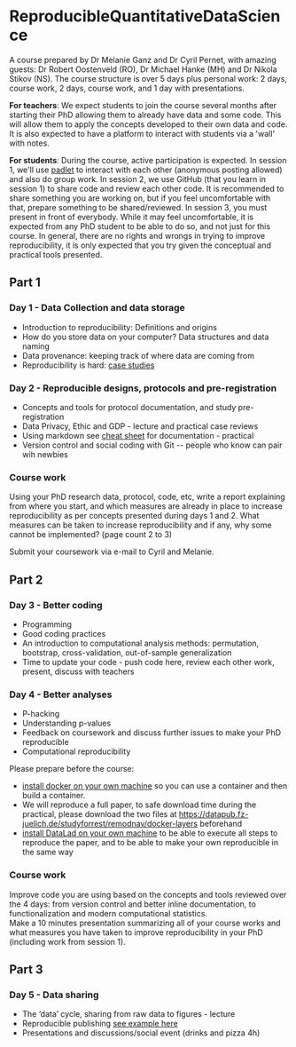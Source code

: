 # ReproducibleQuantitativeDataScience

A course prepared by Dr Melanie Ganz and Dr Cyril Pernet, with amazing guests: Dr Robert Oostenveld (RO), Dr Michael Hanke (MH) and Dr Nikola Stikov (NS).
The course structure is over 5 days plus personal work: 2 days, course work, 2 days, course work, and 1 day with presentations.

**For teachers**: We expect students to join the course several months after starting their PhD allowing them to already have data and some code. This will allow them to apply the concepts developed to their own data and code. It is also expected to have a platform to interact with students via a 'wall' with notes. 

**For students**: During the course, active participation is expected. In session 1, we'll use [padlet](https://padlet.com/dashboard) to interact with each other (anonymous posting allowed) and also do group work. In session 2, we use GitHub (that you learn in session 1) to share code and review each other code. It is recommended to share something you are working on, but if you feel uncomfortable with that, prepare something to be shared/reviewed. In session 3, you must present in front of everybody. While it may feel uncomfortable, it is expected from any PhD student to be able to do so, and not just for this course. In general, there are no rights and wrongs in trying to improve reproducibility, it is only expected that you try given the conceptual and practical tools presented.

## Part 1

### Day 1 - Data Collection and data storage

- Introduction to reproducibility: Definitions and origins  
- How do you store data on your computer? Data structures and data naming  
- Data provenance: keeping track of where data are coming from  
- Reproducibility is hard: [case studies](http://www.practicereproducibleresearch.org/core-chapters/4-casestudies.html)

### Day 2 - Reproducible designs, protocols and pre-registration

- Concepts and tools for protocol documentation, and study pre-registration
- Data Privacy, Ethic and GDP - lecture and practical case reviews 
- Using markdown see [cheat sheet](https://www.markdownguide.org/cheat-sheet/) for documentation - practical  
- Version control and social coding with Git -- people who know can pair wih newbies

### Course work

Using your PhD research data, protocol, code, etc, write a report explaining from where you start, and which measures are already in place to increase reproducibility as per concepts presented during days 1 and 2. What measures can be taken to increase reproducibility and if any, why some cannot be implemented? (page count 2 to 3)

Submit your coursework via e-mail to Cyril and Melanie.

## Part 2

### Day 3 - Better coding 

- Programming
- Good coding practices
- An introduction to computational analysis methods: permutation, bootstrap, cross-validation, out-of-sample generalization  
- Time to update your code - push code here, review each other work, present, discuss with teachers  

### Day 4 - Better analyses 

- P-hacking
- Understanding p-values 
- Feedback on coursework and discuss further issues to make your PhD reproducible  
- Computational reproducibility

Please prepare before the course:
  - [install docker on your own machine](https://docs.docker.com/engine/install/) so you can use a container and then build a container.
  - We will reproduce a full paper, to safe download time during the practical, please download the two files at https://datapub.fz-juelich.de/studyforrest/remodnav/docker-layers beforehand
  - [install DataLad on your own machine](https://handbook.datalad.org/r?install) to be able to execute all steps to reproduce the paper, and to be able to make your own reproducible in the same way

### Course work 

Improve code you are using based on the concepts and tools reviewed over the 4 days: from version control and better inline documentation, to functionalization and modern computational statistics.  
Make a 10 minutes presentation summarizing all of your course works and what measures you have taken to improve reproducibility in your PhD (including work from session 1). 

## Part 3

### Day 5 - Data sharing 

- The ‘data’ cycle, sharing from raw data to figures - lecture  
- Reproducible publishing [see example here](https://preprint.neurolibre.org/10.55458/neurolibre.00014/) 
- Presentations and discussions/social event (drinks and pizza 4h)
